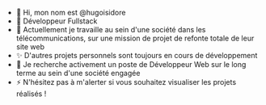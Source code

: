 - 👋 Hi, mon nom est @hugoisidore
- 👀 Développeur Fullstack
- 🌱 Actuellement je travaille au sein d'une société dans les télécommunications, sur une mission de projet de refonte totale de leur site web 
- ✨ D'autres projets personnels sont toujours en cours de développement 
- 💞️ Je recherche activement un poste de Développeur Web sur le long terme au sein d'une société engagée 
- ⚡ N'hésitez pas à m'alerter si vous souhaitez visualiser les projets réalisés ! 

<!---
hugoisidore/hugoisidore is a ✨ special ✨ repository because its `README.md` (this file) appears on your GitHub profile.
You can click the Preview link to take a look at your changes.
--->
